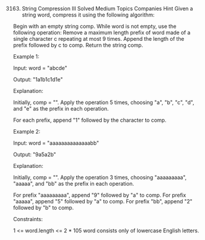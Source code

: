 3163. String Compression III
Solved
Medium
Topics
Companies
Hint
Given a string word, compress it using the following algorithm:

Begin with an empty string comp. While word is not empty, use the following operation:
Remove a maximum length prefix of word made of a single character c repeating at most 9 times.
Append the length of the prefix followed by c to comp.
Return the string comp.

 

Example 1:

Input: word = "abcde"

Output: "1a1b1c1d1e"

Explanation:

Initially, comp = "". Apply the operation 5 times, choosing "a", "b", "c", "d", and "e" as the prefix in each operation.

For each prefix, append "1" followed by the character to comp.

Example 2:

Input: word = "aaaaaaaaaaaaaabb"

Output: "9a5a2b"

Explanation:

Initially, comp = "". Apply the operation 3 times, choosing "aaaaaaaaa", "aaaaa", and "bb" as the prefix in each operation.

For prefix "aaaaaaaaa", append "9" followed by "a" to comp.
For prefix "aaaaa", append "5" followed by "a" to comp.
For prefix "bb", append "2" followed by "b" to comp.
 

Constraints:

1 <= word.length <= 2 * 105
word consists only of lowercase English letters.